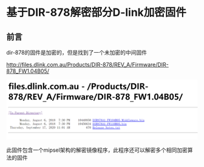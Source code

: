 # 基于DIR-878解密部分D-link加密固件

## 前言

dir-878的固件是加密的，但是找到了一个未加密的中间固件

http://files.dlink.com.au/Products/DIR-878/REV_A/Firmware/DIR-878_FW1.04B05/

![image-20221130182817661](images/01.png)

此固件包含一个mipsel架构的解密镜像程序，此程序还可以解密多个相同加密算法的固件


